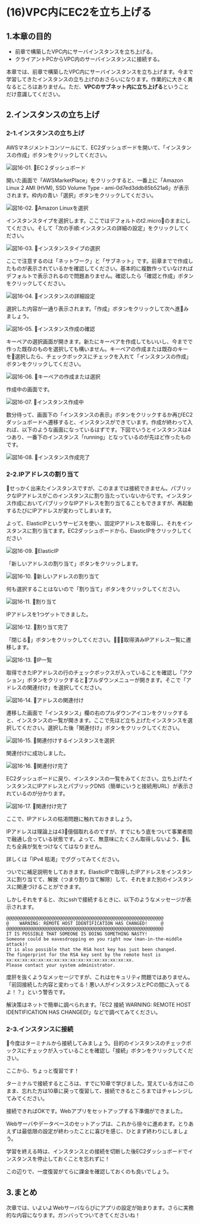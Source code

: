 # (16)VPC内にEC2を立ち上げる 

## 1.本章の目的

- 前章で構築したVPC内にサーバインスタンスを立ち上げる。
- クライアントPCからVPC内のサーバインスタンスに接続する。

  
本章では、前章で構築したVPC内にサーバインスタンスを立ち上げます。今まで学習してきたインスタンスの立ち上げのおさらいになります。作業的に大きく異なるところはありません。ただ、**VPCのサブネット内に立ち上げる**ということだけ意識してください。

## 2.インスタンスの立ち上げ

### 2-1.インスタンスの立ち上げ

AWSマネジメントコンソールにて、EC2ダッシュボードを開いて、「インスタンスの作成」ボタンをクリックしてください。

![図16-01. EC２ダッシュボード](16-01.png)

開いた画面で「AWSMarketPlace」をクリックすると、一番上に「Amazon Linux 2 AMI (HVM), SSD Volume Type - ami-0d7ed3ddb85b521a6」が表示されます。枠内の青い「選択」ボタンをクリックしてください。

![図16-02. Amazon Linuxを選択](16-02.png)

インスタンスタイプを選択します。ここではデフォルトのt2.microのままにしてください。そして「次の手順:インスタンスの詳細の設定」をクリックしてください。

![図16-03. インスタンスタイプの選択](16-03.png)

ここで注意するのは「ネットワーク」と「サブネット」です。前章までで作成したものが表示されているかを確認してください。基本的に複数作っていなければデフォルトで表示されるので問題ありません。確認したら「確認と作成」ボタンをクリックしてください。

![図16-04. インスタンスの詳細設定](16-04.png)

選択した内容が一通り表示されます。「作成」ボタンをクリックして次へ進みましょう。

![図16-05. インスタンス作成の確認](16-05.png)

キーペアの選択画面が開きます。新たにキーペアを作成してもいいし、今までで作った既存のものを選択しても構いません。キーペアの作成または既存のキーを選択したら、チェックボックスにチェックを入れて「インスタンスの作成」ボタンをクリックしてください。

![図16-06. キーペアの作成または選択](16-06.png)

作成中の画面です。

![図16-07. インスタンス作成中](16-07.png)

数分待って、画面下の「インスタンスの表示」ボタンをクリックするか再びEC2ダッシュボードへ遷移すると、インスタンスができています。作成が終わって入れば、以下のような画面になっているはずです。下図でいうとインスタンスは4つあり、一番下のインスタンス「running」となっているのが先ほど作ったものです。

![図16-08. インスタンス作成完了](16-08.png)

### 2-2.IPアドレスの割り当て

せっかく出来たインスタンスですが、このままでは接続できません。パブリックなIPアドレスがこのインスタンスに割り当たっていないからです。インスタンス作成においてパブリックなIPアドレスを割り当てることもできますが、再起動するたびにIPアドレスが変わってしまいます。

よって、ElasticIPというサービスを使い、固定IPアドレスを取得し、それをインスタンスに割り当てます。EC2ダッシュボードから、ElasticIPをクリックしてください

![図16-09. ElasticIP](16-09.png)

「新しいアドレスの割り当て」ボタンをクリックします。

![図16-10. 新しいアドレスの割り当て](16-10.png)

何も選択することはないので「割り当て」ボタンをクリックしてください。

![図16-11. 割り当て](16-11.png)

IPアドレスを1つゲットできました。

![図16-12. 割り当て完了](16-12.png)

「閉じる」ボタンをクリックしてください。取得済みIPアドレス一覧に遷移します。

![図16-13. IP一覧](16-13.png)

取得できたIPアドレスの行のチェックボックスが入っていることを確認し「アクション」ボタンをクリックするとプルダウンメニューが開きます。そこで「アドレスの関連付け」を選択してください。

![図16-14. アドレスの関連付け](16-14.png)

遷移した画面で「インスタンス」欄の右のプルダウンアイコンをクリックすると、インスタンスの一覧が開きます。ここで先ほど立ち上げたインスタンスを選択してください。選択した後「関連付け」ボタンをクリックしてください。

![図16-15. 関連付けするインスタンスを選択](16-15.png)

関連付けに成功しました。

![図16-16. 関連付け完了](16-16.png)

EC2ダッシュボードに戻り、インスタンスの一覧をみてください。立ち上げたインスタンスにIPアドレスとパブリックDNS（簡単にいうと接続用URL）が表示されているのが分かります。

![図16-17. 関連付け完了](16-17.png)

ここで、IPアドレスの枯渇問題に触れておきましょう。

IPアドレスは理論上は43億個取れるのですが、すでにもう底をついて事業者間で融通し合っている状態です。よって、無意味にたくさん取得しないよう、私たち全員が気をつけなくてはなりません。

詳しくは「IPv4 枯渇」でググってみてください。　

ついでに補足説明をしておきます。ElasticIPで取得したIPアドレスをインスタンスに割り当てて、解放（つまり割り当て解除）して、それをまた別のインスタンスに関連づけることができます。

しかしそれをすると、次にsshで接続するときに、以下のようなメッセージが表示されます。

```
@@@@@@@@@@@@@@@@@@@@@@@@@@@@@@@@@@@@@@@@@@@@@@@@@@@@@@@@@@@
@    WARNING: REMOTE HOST IDENTIFICATION HAS CHANGED!     @
@@@@@@@@@@@@@@@@@@@@@@@@@@@@@@@@@@@@@@@@@@@@@@@@@@@@@@@@@@@
IT IS POSSIBLE THAT SOMEONE IS DOING SOMETHING NASTY!
Someone could be eavesdropping on you right now (man-in-the-middle attack)!
It is also possible that the RSA host key has just been changed.
The fingerprint for the RSA key sent by the remote host is
xx:xx:xx:xx:xx:xx:xx:xx:xx:xx:xx:xx:xx:xx:xx:xx.
Please contact your system administrator.
```

度肝を抜くようなメッセージですが、これはセキュリティ問題ではありません。「前回接続した内容と変わってる！悪い人がインスタンスとPCの間に入ってるよ！？」という警告です。

解決策はネットで簡単に調べられます。「EC2 接続 WARNING: REMOTE HOST IDENTIFICATION HAS CHANGED!」などで調べてみてください。

### 2-3.インスタンスに接続

今度はターミナルから接続してみましょう。目的のインスタンスのチェックボックスにチェックが入っていることを確認し「接続」ボタンをクリックしてください。

ここから、ちょっと復習です！

ターミナルで接続するところは、すでに10章で学びました。覚えている方はこのまま、忘れた方は10章に戻って復習して、接続できるところまではチャレンジしてみてください。

接続できればOKです。Webアプリをセットアップする下準備ができました。

Webサーバやデータベースのセットアップは、これから徐々に進めます。とりあえずは最低限の設定が終わったことに喜びを感じ、ひとまず終わりにしましょう。

学習を終える時は、インスタンスとの接続を切断した後EC2ダッシュボードでインスタンスを停止しておくことを忘れずに！

この辺りで、一度復習がてらに課金を確認しておくのも良いでしょう。

## 3.まとめ

次章では、いよいよWebサーバならびにアプリの設定が始まります。さらに実務的な内容になります。ガンバってついてきてくださいね！
